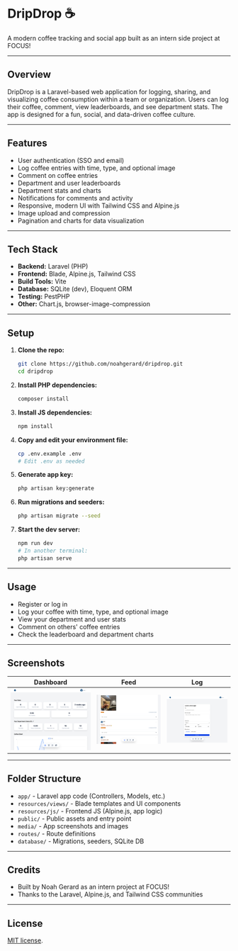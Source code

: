 # DripDrop ☕️

A modern coffee tracking and social app built as an intern side project at FOCUS!

---

## Overview
DripDrop is a Laravel-based web application for logging, sharing, and visualizing coffee consumption within a team or organization. Users can log their coffee, comment, view leaderboards, and see department stats. The app is designed for a fun, social, and data-driven coffee culture.

---

## Features
- User authentication (SSO and email)
- Log coffee entries with time, type, and optional image
- Comment on coffee entries
- Department and user leaderboards
- Department stats and charts
- Notifications for comments and activity
- Responsive, modern UI with Tailwind CSS and Alpine.js
- Image upload and compression
- Pagination and charts for data visualization

---

## Tech Stack
- **Backend:** Laravel (PHP)
- **Frontend:** Blade, Alpine.js, Tailwind CSS
- **Build Tools:** Vite
- **Database:** SQLite (dev), Eloquent ORM
- **Testing:** PestPHP
- **Other:** Chart.js, browser-image-compression

---

## Setup

1. **Clone the repo:**
   ```sh
   git clone https://github.com/noahgerard/dripdrop.git
   cd dripdrop
   ```
2. **Install PHP dependencies:**
   ```sh
   composer install
   ```
3. **Install JS dependencies:**
   ```sh
   npm install
   ```
4. **Copy and edit your environment file:**
   ```sh
   cp .env.example .env
   # Edit .env as needed
   ```
5. **Generate app key:**
   ```sh
   php artisan key:generate
   ```
6. **Run migrations and seeders:**
   ```sh
   php artisan migrate --seed
   ```
7. **Start the dev server:**
   ```sh
   npm run dev
   # In another terminal:
   php artisan serve
   ```

---

## Usage
- Register or log in
- Log your coffee with time, type, and optional image
- View your department and user stats
- Comment on others' coffee entries
- Check the leaderboard and department charts

---

## Screenshots

| Dashboard | Feed | Log |
|---|---|---|
| ![Dashboard](/media/dash.png) | ![Feed](/media/feed.png) | ![Log](/media/log.png) |

---

## Folder Structure
- `app/` - Laravel app code (Controllers, Models, etc.)
- `resources/views/` - Blade templates and UI components
- `resources/js/` - Frontend JS (Alpine.js, app logic)
- `public/` - Public assets and entry point
- `media/` - App screenshots and images
- `routes/` - Route definitions
- `database/` - Migrations, seeders, SQLite DB

---

## Credits
- Built by Noah Gerard as an intern project at FOCUS!
- Thanks to the Laravel, Alpine.js, and Tailwind CSS communities

---

## License

[MIT license](https://opensource.org/licenses/MIT).
